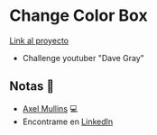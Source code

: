 # Change Color Box

[Link al proyecto](https://color-box-zeta.vercel.app/)

- Challenge youtuber "Dave Gray"
## Notas 📢

- [Axel Mullins](https://github.com/AxelMullins) 💻
- Encontrame en [LinkedIn](https://www.linkedin.com/in/axel-mullins/)
